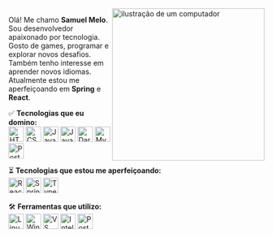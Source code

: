 
  <img src="https://i.pinimg.com/originals/5a/18/23/5a18235734019e327369384ced24a054.jpg" alt="ilustração de um computador" min-width="300px" max-width="300px" width="300px" align="right">

  <p align="left"> 
    Olá! Me chamo <strong>Samuel Melo</strong>.<br>
    Sou desenvolvedor apaixonado por tecnologia.<br>
    Gosto de games, programar e explorar novos desafios.<br>
    Também tenho interesse em aprender novos idiomas.<br>
    Atualmente estou me aperfeiçoando em <strong>Spring</strong> e <strong>React</strong>.<br>
</p>


  <p align="left">
    ✅ <strong>Tecnologias que eu domino:</strong> <br>
    <img src="https://cdn.jsdelivr.net/gh/devicons/devicon/icons/html5/html5-original.svg" width="30" height="30" alt="HTML5"/>
    <img src="https://cdn.jsdelivr.net/gh/devicons/devicon/icons/css3/css3-original.svg" width="30" height="30" alt="CSS3"/>  
    <img src="https://cdn.jsdelivr.net/gh/devicons/devicon/icons/javascript/javascript-original.svg" width="30" height="30" alt="JavaScript"/> 
    <img src="https://cdn.jsdelivr.net/gh/devicons/devicon/icons/java/java-original.svg" width="30" height="30" alt="Java"/>
    <img src="https://cdn.jsdelivr.net/gh/devicons/devicon/icons/dart/dart-original.svg" width="30" height="30" alt="Dart"/>
    <img src="https://cdn.jsdelivr.net/gh/devicons/devicon/icons/mysql/mysql-original.svg" width="30" height="30" alt="MySQL"/>
    <img src="https://cdn.jsdelivr.net/gh/devicons/devicon/icons/postgresql/postgresql-original.svg" width="30" height="30" alt="PostgreSQL"/>
  </p>

  <p align="left">
    ⏳ <strong>Tecnologias que estou me aperfeiçoando:</strong> <br>
    <img src="https://cdn.jsdelivr.net/gh/devicons/devicon/icons/react/react-original.svg" width="30" height="30" alt="React"/>
    <img src="https://cdn.jsdelivr.net/gh/devicons/devicon/icons/spring/spring-original.svg" width="30" height="30" alt="Spring Boot"/>
    <img src="https://cdn.jsdelivr.net/gh/devicons/devicon/icons/typescript/typescript-original.svg" width="30" height="30" alt="TypeScript"/>
  </p>

  <p align="left">
    🛠️ <strong>Ferramentas que utilizo:</strong> <br>
    <img src="https://cdn.jsdelivr.net/gh/devicons/devicon/icons/linux/linux-original.svg" width="30" height="30" alt="Linux"/>
    <img src="https://cdn.jsdelivr.net/gh/devicons/devicon/icons/windows8/windows8-original.svg" width="30" height="30" alt="Windows"/>
    <img src="https://cdn.jsdelivr.net/gh/devicons/devicon/icons/vscode/vscode-original.svg" width="30" height="30" alt="VS Code"/>
    <img src="https://cdn.jsdelivr.net/gh/devicons/devicon/icons/intellij/intellij-original.svg" width="30" height="30" alt="IntelliJ IDEA"/>
    <img src="https://cdn.jsdelivr.net/gh/devicons/devicon/icons/postman/postman-original.svg" width="30" height="30" alt="Postman"/>
  </p>

